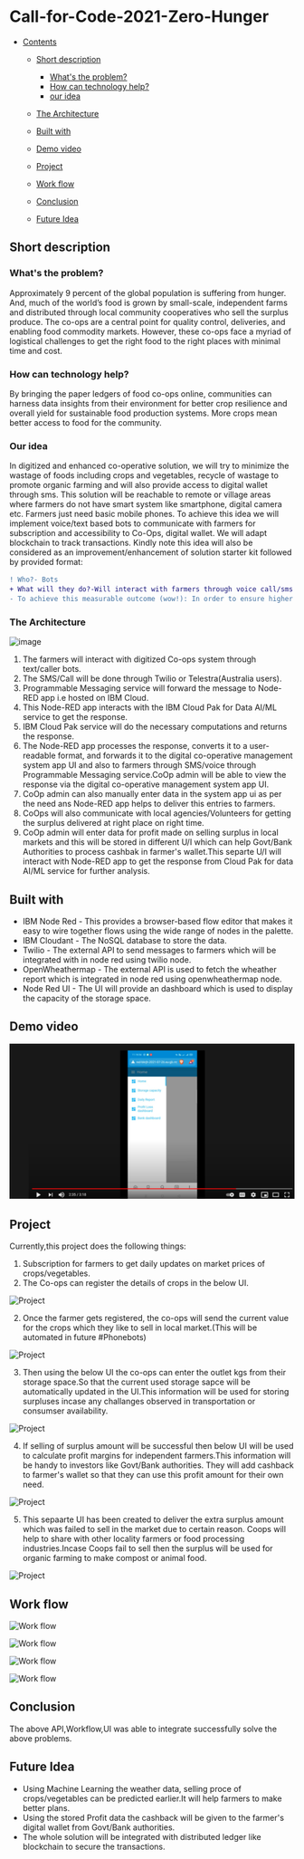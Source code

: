 # Call-for-Code-2021-Zero-Hunger
- [Contents](#contents)
  - [Short description](#short-description)
    - [What's the problem?](#whats-the-problem)
    - [How can technology help?](#how-can-technology-help)
    - [our idea](#our-idea)
    
  - [The Architecture](#the-architecture)
  - [Built with](#built-with)
  - [Demo video](#demo-video)
  - [Project](#Project)
  - [Work flow](#work-flow)
  - [Conclusion](#Conclusion)
  - [Future Idea](#future-idea)
  
  
## Short description

### What's the problem?

Approximately 9 percent of the global population is suffering from hunger. And, much of the world’s food is grown by small-scale, independent farms and distributed through local community cooperatives who sell the surplus produce. The co-ops are a central point for quality control, deliveries, and enabling food commodity markets. However, these co-ops face a myriad of logistical challenges to get the right food to the right places with minimal time and cost.

### How can technology help?

By bringing the paper ledgers of food co-ops online, communities can harness data insights from their environment for better crop resilience and overall yield for sustainable food production systems. More crops mean better access to food for the community.



### Our idea

In digitized and enhanced co-operative solution, we will try to  minimize the wastage of foods including crops and vegetables, recycle of wastage to promote organic farming and will also provide access to digital wallet through sms. This solution will be reachable to remote or village areas where farmers do not have smart system like smartphone, digital camera etc. Farmers just need basic mobile phones. To achieve this idea we will implement voice/text based bots to communicate with farmers for subscription and accessibility to Co-Ops, digital wallet. We will adapt blockchain to track transactions. Kindly note this idea will also be considered as an improvement/enhancement of solution starter kit followed by provided format:

```diff
! Who?- Bots
+ What will they do?-Will interact with farmers through voice call/sms
- To achieve this measurable outcome (wow!): In order to ensure higher food security
```
### The Architecture

![image](https://user-images.githubusercontent.com/88243059/127747294-37f36563-adfc-46c5-b8a0-067c4695df44.png)


1. The farmers will interact with digitized Co-ops system through text/caller bots.
2. The SMS/Call will be done through Twilio or Telestra(Australia users).
3. Programmable Messaging service will forward the message to  Node-RED app i.e hosted on IBM Cloud.
4. This Node-RED app interacts with the IBM Cloud Pak for Data AI/ML service to get the response.
5. IBM Cloud Pak service will do the necessary computations and returns the response.
6. The Node-RED app processes the response, converts it to a user-readable format, and forwards it to the digital co-operative management system app UI and also to farmers through SMS/voice through Programmable Messaging service.CoOp admin will be able to view the response via the digital co-operative management system app UI.
7. CoOp admin can also manually enter data in the system app ui as per the need ans Node-RED app helps to deliver this entries to farmers.
8. CoOps will also communicate with local agencies/Volunteers for getting the surplus delivered at right place on right time.
9. CoOp admin will enter data for profit made on selling surplus in local markets and this will be stored in different U/I which can help Govt/Bank Authorities to process cashbak in farmer's wallet.This separte U/I will interact with Node-RED app to get the response from Cloud Pak for data AI/ML service for further analysis.

## Built with


- IBM Node Red - This provides a browser-based flow editor that makes it easy to wire together flows using the wide range of nodes in the palette.
- IBM Cloudant - The NoSQL database to store the data.
- Twilio  - The external API to send messages to farmers which will be integrated with in node red using twilio node.
- OpenWheathermap - The external API is used to fetch the wheather report which is integrated in node red using openwheathermap node.
- Node Red UI - The UI will provide an dashboard which is used to display the capacity of the storage space.


## Demo video

[![Watch the video](https://github.com/Karthieeswaran/Call-for-Code-2021-Zero-Hunger/blob/main/Dashboard/youtube.PNG)](https://www.youtube.com/watch?v=rtMwtpcJw4w)




## Project 


Currently,this project does the following things:
1. Subscription for farmers to get daily updates on market prices of crops/vegetables.
2. The Co-ops can register the details of crops in the below UI.

![Project](https://github.com/karthi19-DS/Call-for-Code-2021-Zero-Hunger/blob/main/Dashboard/Dail%20Entry.png)



2. Once the farmer gets registered, the co-ops will send the current value for the crops which they like to sell in local market.(This will be automated in future #Phonebots)

![Project](https://github.com/karthi19-DS/Call-for-Code-2021-Zero-Hunger/blob/main/Dashboard/Daily_Report.png)



3. Then using the below UI the co-ops can enter the outlet kgs from their storage space.So that the current used storage sapce will be automatically updated in the UI.This information will be used for storing surpluses incase any challanges observed in transportation or consumser availability.

![Project](https://github.com/karthi19-DS/Call-for-Code-2021-Zero-Hunger/blob/main/Dashboard/Storage_Capacity.png)



4. If selling of surplus amount will be successful then  below UI will be used to calculate profit margins for independent farmers.This information will be handy to investors like Govt/Bank authorities. They will add cashback to farmer's wallet so that they can use this profit amount for their own need.

![Project](https://github.com/karthi19-DS/Call-for-Code-2021-Zero-Hunger/blob/main/Dashboard/Profit_Dashboard.png)



5. This sepaarte UI has been created to deliver the extra surplus amount which was failed to sell in the market due to certain reason. Coops will help to share with other locality farmers or food processing industries.Incase Coops fail to sell then the surplus will be used for organic farming to make compost or animal food.

![Project](https://github.com/karthi19-DS/Call-for-Code-2021-Zero-Hunger/blob/main/Website/website.PNG)





## Work flow

![Work flow](https://github.com/karthi19-DS/Call-for-Code-2021-Zero-Hunger/blob/main/Images/site.PNG)

![Work flow](https://github.com/karthi19-DS/Call-for-Code-2021-Zero-Hunger/blob/main/Images/daily%20entry%20sites.PNG)

![Work flow](https://github.com/karthi19-DS/Call-for-Code-2021-Zero-Hunger/blob/main/Images/send%20weather%20via%20sms.PNG)

![Work flow](https://github.com/karthi19-DS/Call-for-Code-2021-Zero-Hunger/blob/main/Images/calculate%20storage%20space.PNG)


## Conclusion

The above API,Workflow,UI was able to integrate successfully solve the above problems. 



## Future Idea
 
 -  Using Machine Learning the weather data, selling proce of crops/vegetables can be predicted earlier.It will help farmers to make better plans.
 -  Using the stored Profit data the cashback will be given to the farmer's digital wallet from Govt/Bank authorities.
 -  The whole solution will be integrated with distributed ledger like blockchain to secure the transactions.






